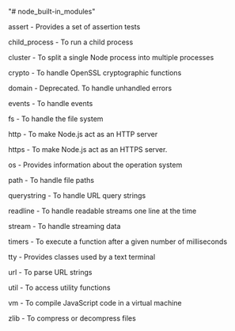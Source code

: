 "# node_built-in_modules"

assert - Provides a set of assertion tests

child_process -	To run a child process

cluster - To split a single Node process into multiple processes

crypto - To handle OpenSSL cryptographic functions

domain - Deprecated. To handle unhandled errors

events - To handle events

fs - To handle the file system

http - To make Node.js act as an HTTP server

https - To make Node.js act as an HTTPS server.

os - Provides information about the operation system

path - To handle file paths

querystring - To handle URL query strings

readline - To handle readable streams one line at the time

stream - To handle streaming data

timers - To execute a function after a given number of milliseconds

tty - Provides classes used by a text terminal

url - To parse URL strings

util - To access utility functions

vm - To compile JavaScript code in a virtual machine

zlib - To compress or decompress files
